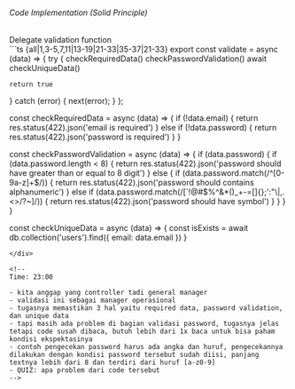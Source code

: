 <StandardTab choosen="maintainability" />

<div class="my-4"></div>

<div class="flex items-end space-x-5">
  <h6>Code Implementation (Solid Principle)</h6>
  <span class="text-sm text-gray-400">Delegate validation function</span>
</div>

<div class="h-96 overflow-y-auto my-4">
```ts {all|1,3-5,7,11|13-19|21-33|35-37|21-33}
export const validate = async (data) => {
  try {
    checkRequiredData()
    checkPasswordValidation()
    await checkUniqueData()

    return true
  } catch (error) {
    next(error);
  }
};

const checkRequiredData = async (data) => {
  if (!data.email) {
    return res.status(422).json('email is required')
  } else if (!data.password) {
    return res.status(422).json('password is required')
  }
}

const checkPasswordValidation = async (data) => {
  if (data.password) {
    if (data.password.length < 8) {
      return res.status(422).json('password should have greater than or equal to 8 digit')
    } else {
      if (data.password.match(/^[0-9a-z]+$/)) {
        return res.status(422).json('password should contains alphanumeric')
      } else if (data.password.match(/[`!@#$%^&*()_+\-=\[\]{};':"\\|,.<>\/?~]/)) {
        return res.status(422).json('password should have symbol')
      }
    }
  }
}

const checkUniqueData = async (data) => {
  const isExists = await db.collection('users').find({ email: data.email })
}
```
</div>

<!--
Time: 23:00

- kita anggap yang controller tadi general manager
- validasi ini sebagai manager operasional
- tugasnya memastikan 3 hal yaitu required data, password validation, dan unique data
- tapi masih ada problem di bagian validasi password, tugasnya jelas tetapi code susah dibaca, butuh lebih dari 1x baca untuk bisa paham kondisi ekspektasinya
- contoh pengecekan password harus ada angka dan huruf, pengecekannya dilakukan dengan kondisi password tersebut sudah diisi, panjang textnya lebih dari 8 dan terdiri dari huruf [a-z0-9]
- QUIZ: apa problem dari code tersebut
-->